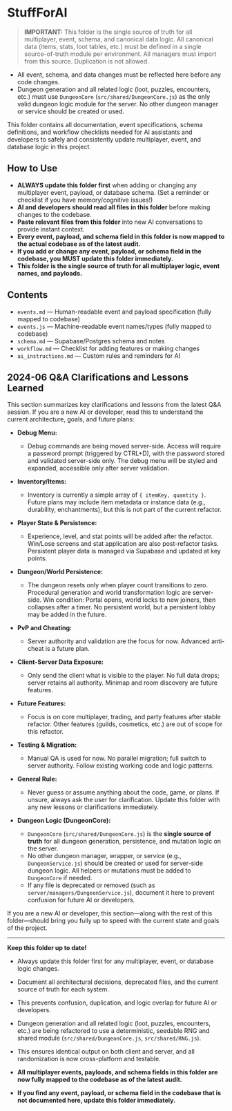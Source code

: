 # StuffForAI

> **IMPORTANT:**
> This folder is the single source of truth for all multiplayer, event, schema, and canonical data logic. All canonical data (items, stats, loot tables, etc.) must be defined in a single source-of-truth module per environment. All managers must import from this source. Duplication is not allowed.

- All event, schema, and data changes must be reflected here before any code changes.
- Dungeon generation and all related logic (loot, puzzles, encounters, etc.) must use `DungeonCore` (`src/shared/DungeonCore.js`) as the only valid dungeon logic module for the server. No other dungeon manager or service should be created or used.

This folder contains all documentation, event specifications, schema definitions, and workflow checklists needed for AI assistants and developers to safely and consistently update multiplayer, event, and database logic in this project.

## How to Use

- **ALWAYS update this folder first** when adding or changing any multiplayer event, payload, or database schema. (Set a reminder or checklist if you have memory/cognitive issues!)
- **AI and developers should read all files in this folder** before making changes to the codebase.
- **Paste relevant files from this folder** into new AI conversations to provide instant context.
- **Every event, payload, and schema field in this folder is now mapped to the actual codebase as of the latest audit.**
- **If you add or change any event, payload, or schema field in the codebase, you MUST update this folder immediately.**
- **This folder is the single source of truth for all multiplayer logic, event names, and payloads.**

## Contents
- `events.md` — Human-readable event and payload specification (fully mapped to codebase)
- `events.js` — Machine-readable event names/types (fully mapped to codebase)
- `schema.md` — Supabase/Postgres schema and notes
- `workflow.md` — Checklist for adding features or making changes
- `ai_instructions.md` — Custom rules and reminders for AI

## 2024-06 Q&A Clarifications and Lessons Learned

This section summarizes key clarifications and lessons from the latest Q&A session. If you are a new AI or developer, read this to understand the current architecture, goals, and future plans:

- **Debug Menu:**
  - Debug commands are being moved server-side. Access will require a password prompt (triggered by CTRL+D), with the password stored and validated server-side only. The debug menu will be styled and expanded, accessible only after server validation.

- **Inventory/Items:**
  - Inventory is currently a simple array of `{ itemKey, quantity }`. Future plans may include item metadata or instance data (e.g., durability, enchantments), but this is not part of the current refactor.

- **Player State & Persistence:**
  - Experience, level, and stat points will be added after the refactor. Win/Lose screens and stat application are also post-refactor tasks. Persistent player data is managed via Supabase and updated at key points.

- **Dungeon/World Persistence:**
  - The dungeon resets only when player count transitions to zero. Procedural generation and world transformation logic are server-side. Win condition: Portal opens, world locks to new joiners, then collapses after a timer. No persistent world, but a persistent lobby may be added in the future.

- **PvP and Cheating:**
  - Server authority and validation are the focus for now. Advanced anti-cheat is a future plan.

- **Client-Server Data Exposure:**
  - Only send the client what is visible to the player. No full data drops; server retains all authority. Minimap and room discovery are future features.

- **Future Features:**
  - Focus is on core multiplayer, trading, and party features after stable refactor. Other features (guilds, cosmetics, etc.) are out of scope for this refactor.

- **Testing & Migration:**
  - Manual QA is used for now. No parallel migration; full switch to server authority. Follow existing working code and logic patterns.

- **General Rule:**
  - Never guess or assume anything about the code, game, or plans. If unsure, always ask the user for clarification. Update this folder with any new lessons or clarifications immediately.

- **Dungeon Logic (DungeonCore):**
  - `DungeonCore` (`src/shared/DungeonCore.js`) is the **single source of truth** for all dungeon generation, persistence, and mutation logic on the server.
  - No other dungeon manager, wrapper, or service (e.g., `DungeonService.js`) should be created or used for server-side dungeon logic. All helpers or mutations must be added to `DungeonCore` if needed.
  - If any file is deprecated or removed (such as `server/managers/DungeonService.js`), document it here to prevent confusion for future AI or developers.

If you are a new AI or developer, this section—along with the rest of this folder—should bring you fully up to speed with the current state and goals of the project.

---

**Keep this folder up to date!**

- Always update this folder first for any multiplayer, event, or database logic changes.
- Document all architectural decisions, deprecated files, and the current source of truth for each system.
- This prevents confusion, duplication, and logic overlap for future AI or developers.

- Dungeon generation and all related logic (loot, puzzles, encounters, etc.) are being refactored to use a deterministic, seedable RNG and shared module (`src/shared/DungeonCore.js`, `src/shared/RNG.js`).
- This ensures identical output on both client and server, and all randomization is now cross-platform and testable.
- **All multiplayer events, payloads, and schema fields in this folder are now fully mapped to the codebase as of the latest audit.**
- **If you find any event, payload, or schema field in the codebase that is not documented here, update this folder immediately.** 